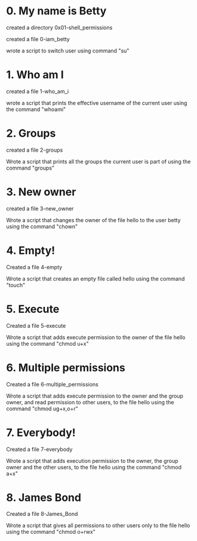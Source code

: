 # 0. My name is Betty

created a directory 0x01-shell_permissions

created a file 0-iam_betty

wrote a script to switch user using command "su"

# 1. Who am I

created a file 1-who_am_i

wrote a script that prints the effective username of the current user using the command "whoami"

# 2. Groups

created a file 2-groups

Wrote a script that prints all the groups the current user is part of using the command "groups"

# 3. New owner

created a file 3-new_owner

Wrote a script that changes the owner of the file hello to the user betty using the command "chown"

# 4. Empty!

Created a file 4-empty

Wrote a script that creates an empty file called hello using the command "touch"

# 5. Execute

Created a file 5-execute

Wrote  a script that adds execute permission to the owner of the file hello using the command "chmod u+x"

# 6. Multiple permissions

Created a file 6-multiple_permissions

Wrote a script that adds execute permission to the owner and the group owner, and read permission to other users, to the file hello using the command "chmod ug+x,o+r"

# 7. Everybody!

Created a file 7-everybody

Wrote a script that adds execution permission to the owner, the group owner and the other users, to the file hello using the command "chmod a+x"

# 8. James Bond

Created a file 8-James_Bond

Wrote a script that gives all  permissions to other users only to the file hello using the command "chmod o+rwx"


























